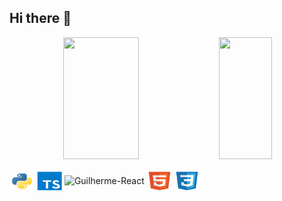 ## Hi there 👋

<div align="center">  
  <img width="49%" height="195px" src="https://github-readme-stats-git-masterrstaa-rickstaa.vercel.app/api?username=Guilhermeme14&show_icons=true&count_private=true&hide_border=true&theme=dark"/> 
  <img width="41%" height="195px" src="https://github-readme-stats.vercel.app/api/top-langs/?username=Guilhermeme14&layout=compact&hide=GDscript,c%2B%2B,C,HTML,CSS&hide_border=true&theme=dark" />
</div>

<div style="display: inline_block"><br>
  <img align="center" alt="Guilherme-Py" height="30" width="40" src="https://raw.githubusercontent.com/devicons/devicon/master/icons/python/python-original.svg">
  <img align="center" alt="Guilherme-JS" height="30" width="40" src="https://raw.githubusercontent.com/devicons/devicon/master/icons/typescript/typescript-plain.svg">
  <img align="center" alt="Guilherme-React" height="30" width="40" src="https://cdn.jsdelivr.net/gh/devicons/devicon@latest/icons/atom/atom-original.svg">
  <img align="center" alt="Guilherme-HTML" height="30" width="40" src="https://raw.githubusercontent.com/devicons/devicon/master/icons/html5/html5-original.svg">
  <img align="center" alt="Guilherme-CSS" height="30" width="40" src="https://raw.githubusercontent.com/devicons/devicon/master/icons/css3/css3-original.svg">
</div>
